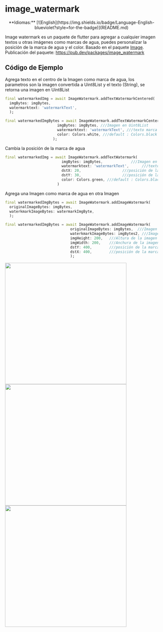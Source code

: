 # image_watermark

<div align="center">
**Idiomas:**
[![English](https://img.shields.io/badge/Language-English-blueviolet?style=for-the-badge)](README.md)
</div>

Image watermark es un paquete de flutter para agregar a cualquier imagen textos u otras imágenes como marcas de agua, puedes personalizar la posición de la marca de agua y el color. Basado en el paquete [Image](https://pub.dev/packages/image/).\
Publicación del paquete: https://pub.dev/packages/image_watermark

## Código de Ejemplo
Agrega texto en el centro de la Imagen como marca de agua, los parametros son la imagen convertida a Uint8List y el texto (String), se retorna una imagen en Uint8List
```dart
final watermarkedImg = await ImageWatermark.addTextWatermarkCentered(
  imgBytes: imgBytes,
  watermarktext: 'watermarkText',
  );
```

```dart
final watermarkedImgBytes = await ImageWatermark.addTextWatermarkCentered(
                        imgBytes: imgBytes, ///Imagen en Uint8List
                        watermarktext: 'watermarkText', ///texto marca de agua
                        color: Colors.white, ///default : Colors.black
                      );
```
Cambia la posición de la marca de agua
```dart
final watermarkedImg = await ImageWatermark.addTextWatermark(
                          imgBytes: imgBytes,             ///Imagen en Uint8List
                          watermarktext: 'watermarkText',      ///texto marca de agua
                          dstX: 20,                   ///posición de la marca de agua (coordenadas de X)
                          dstY: 30,                   ///posición de la marca de agua (coordenadas de Y)
                          color: Colors.green, ///default : Colors.black
                        )
```
Agrega una Imagen como marca de agua en otra Imagen
```dart
final watermarkedImgBytes = await ImageWatermark.addImageWatermark(
  originalImageBytes: imgBytes,
  waterkmarkImageBytes: watermarkImgByte,
  );
```

```dart
final watermarkedImgBytes = await ImageWatermark.addImageWatermark(
                              originalImageBytes: imgBytes,  ///Imagen Principal en Uint8List
                              waterkmarkImageBytes: imgBytes2, ///Imagen marca de agua en Uint8List
                              imgHeight: 200,   ///Altura de la imagen marca de agua
                              imgWidth: 200,    ///Anchura de la imagen marca de agua
                              dstY: 400,        ///posición de la marca de agua (coordenadas de Y)
                              dstX: 400,        ///posición de la marca de agua (coordenadas de X)
                              );
```

<img src="https://raw.githubusercontent.com/saurabh-m-w/image_watermark/main/screenshots/screenshot1.png" height="400">
<img src="https://raw.githubusercontent.com/saurabh-m-w/image_watermark/main/screenshots/screenshot2.png" height="400">
<img src="https://raw.githubusercontent.com/saurabh-m-w/image_watermark/main/screenshots/screenshot3.png" height="400">
